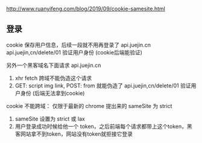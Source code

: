 http://www.ruanyifeng.com/blog/2019/09/cookie-samesite.html
## 登录
cookie 保存用户信息，后续一段就不用再登录了
api.juejin.cn
api.juejin,cn/delete/01   验证用户身份 (cookie后端能验证)

另外一个黑客域名下面请求 api.juejin.cn
1. xhr fetch 跨域不能伪造这个请求
2. GET: script img link, POST: from 就能伪造了
api.juejin,cn/delete/01   验证用户身份 (后端无法拿到cookie)

cookie 不能跨域： 仅限于最新的 chrome 提出来的 sameSite 为 strict

1. sameSite 设置为 strict 或 lax
2. 用户登录成功时候给他一个 token，之后前端每个请求都带上这个token，黑客网站拿不到token，网站没有token就拒接它登录